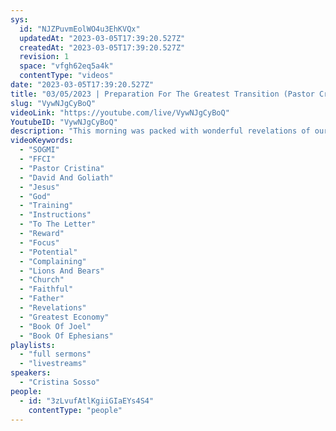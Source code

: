 ```yaml
---
sys:
  id: "NJZPuvmEolWO4u3EhKVQx"
  updatedAt: "2023-03-05T17:39:20.527Z"
  createdAt: "2023-03-05T17:39:20.527Z"
  revision: 1
  space: "vfgh62eq5a4k"
  contentType: "videos"
date: "2023-03-05T17:39:20.527Z"
title: "03/05/2023 | Preparation For The Greatest Transition (Pastor Cristina Sosso)"
slug: "VywNJgCyBoQ"
videoLink: "https://youtube.com/live/VywNJgCyBoQ"
YoutubeID: "VywNJgCyBoQ"
description: "This morning was packed with wonderful revelations of our relationship with God. We are all in the smack middle of this great move, and though we may not feel like we are moving forward personally we are to not say with our mouths \"I don't feel like it\". Keep our eyes on our faithful Father, because we know that he is good. If you don't like the conditions of your city and/or area look to the church, and guess what you are part of that church! Don't complain about what has been going on around you, if you have not been doing your part and standing in the word of God.\nGod has given the keys to the youth, but do not feel you are excluded but rejoice, because your are a part of the move. Keep yourself prayed up and focused on God's instructions, walk your healings, so that you will be able to minister to and heal the sick, after all who then can convince you that the healing of our Father does not work? Be like David when hardship gets in your way. He did not concern himself with the size of Goliath, instead in went around confirming the reward for taking Goliath out. No one knew that he was being trained behind the scenes with a lion and a bear. The same for us we are the nameless faceless people being prepared, even when we do not realize it.\nWhen we do reach our potential, keep yourself grounded with God's word and not allowed ourselves to get big headed, jealous, envious, prideful, or controlling. Get ready for this transition take over the greatest economy in the world. This sermon was released at Freedom Fellowship Church International on March 5, 2023 by Pastor Cristina Sosso\n"
videoKeywords:
  - "SOGMI"
  - "FFCI"
  - "Pastor Cristina"
  - "David And Goliath"
  - "Jesus"
  - "God"
  - "Training"
  - "Instructions"
  - "To The Letter"
  - "Reward"
  - "Focus"
  - "Potential"
  - "Complaining"
  - "Lions And Bears"
  - "Church"
  - "Faithful"
  - "Father"
  - "Revelations"
  - "Greatest Economy"
  - "Book Of Joel"
  - "Book Of Ephesians"
playlists:
  - "full sermons"
  - "livestreams"
speakers:
  - "Cristina Sosso"
people:
  - id: "3zLvufAtlKgiiGIaEYs4S4"
    contentType: "people"
---
```

